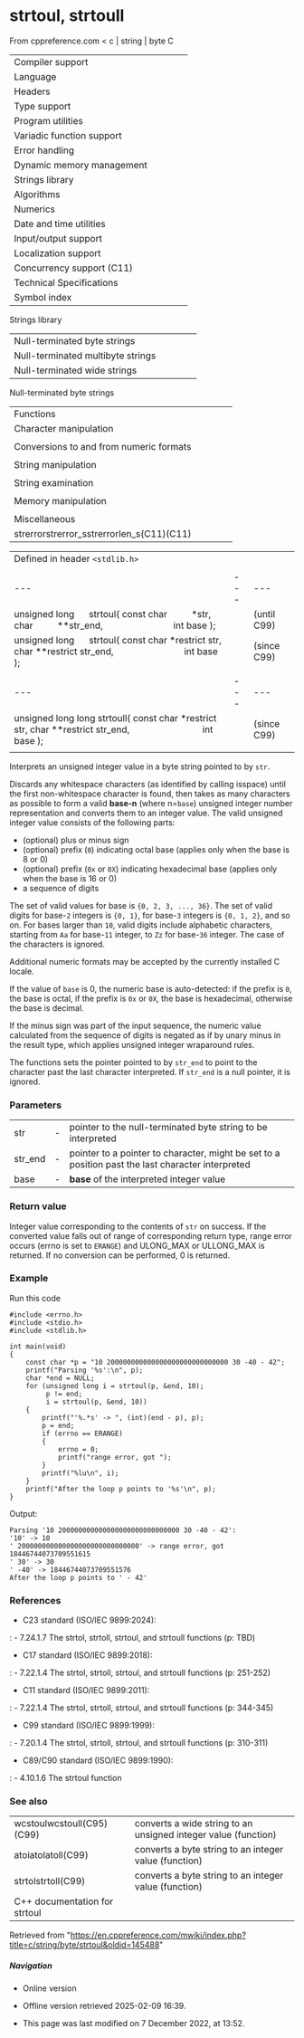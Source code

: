 # strtoul, strtoull

From cppreference.com
< c‎ | string‎ | byte
 C

|  |  |  |  |  |
| --- | --- | --- | --- | --- |
| Compiler support | | | | |
| Language | | | | |
| Headers | | | | |
| Type support | | | | |
| Program utilities | | | | |
| Variadic function support | | | | |
| Error handling | | | | |
| Dynamic memory management | | | | |
| Strings library | | | | |
| Algorithms | | | | |
| Numerics | | | | |
| Date and time utilities | | | | |
| Input/output support | | | | |
| Localization support | | | | |
| Concurrency support (C11) | | | | |
| Technical Specifications | | | | |
| Symbol index | | | | |

 Strings library

|  |  |  |  |  |
| --- | --- | --- | --- | --- |
| Null-terminated byte strings | | | | |
| Null-terminated multibyte strings | | | | |
| Null-terminated wide strings | | | | |

 Null-terminated byte strings

|  |  |  |  |  |
| --- | --- | --- | --- | --- |
| Functions | | | | |
| Character manipulation | | | | |
| |  |  |  |  |  | | --- | --- | --- | --- | --- | | isalnum | | | | | | isalpha | | | | | | islower | | | | | | isupper | | | | | | isdigit | | | | | | isxdigit | | | | | | isblank(C99) | | | | | | |  |  |  |  |  | | --- | --- | --- | --- | --- | | iscntrl | | | | | | isgraph | | | | | | isspace | | | | | | isprint | | | | | | ispunct | | | | | | tolower | | | | | | toupper | | | | | |
| Conversions to and from numeric formats | | | | |
| |  |  |  |  |  | | --- | --- | --- | --- | --- | | atoiatolatoll(C99) | | | | | | atof | | | | | | strtolstrtoll(C99) | | | | | | ****strtoulstrtoull****(C99) | | | | | | |  |  |  |  |  | | --- | --- | --- | --- | --- | | strtoimaxstrtoumax(C99)(C99) | | | | | | strtofstrtodstrtold(C99)(C99) | | | | | | strfromfstrfromdstrfroml(C23)(C23)(C23) | | | | | |
| String manipulation | | | | |
| |  |  |  |  |  | | --- | --- | --- | --- | --- | | strcpystrcpy_s(C11) | | | | | | strncpystrncpy_s(C11) | | | | | | strcatstrcat_s(C11) | | | | | | |  |  |  |  |  | | --- | --- | --- | --- | --- | | strncatstrncat_s(C11) | | | | | | strxfrm | | | | | | strdup(C23) | | | | | | strndup(C23) | | | | | |  | | | | | |
| String examination | | | | |
| |  |  |  |  |  | | --- | --- | --- | --- | --- | | strlenstrnlen_s(C11) | | | | | | strcmp | | | | | | strncmp | | | | | | strcoll | | | | | | strchr | | | | | | strrchr | | | | | | |  |  |  |  |  | | --- | --- | --- | --- | --- | | strspn | | | | | | strcspn | | | | | | strpbrk | | | | | | strstr | | | | | | strtokstrtok_s(C11) | | | | | |  | | | | | |
| Memory manipulation | | | | |
| |  |  |  |  |  | | --- | --- | --- | --- | --- | | memchr | | | | | | memcmp | | | | | | memsetmemset_explicitmemset_s(C23)(C11) | | | | | | |  |  |  |  |  | | --- | --- | --- | --- | --- | | memcpymemcpy_s(C11) | | | | | | memmovememmove_s(C11) | | | | | | memccpy(C23) | | | | | |
| Miscellaneous | | | | |
| strerrorstrerror_sstrerrorlen_s(C11)(C11) | | | | |

|  |  |  |
| --- | --- | --- |
| Defined in header `<stdlib.h>` |  |  |
|  |  |  |
| --- | --- | --- |
| unsigned long      strtoul( const char          \*str, char          \*\*str_end,                               int base ); |  | (until C99) |
| unsigned long      strtoul( const char \*restrict str, char \*\*restrict str_end,                               int base ); |  | (since C99) |
|  |  |  |
| --- | --- | --- |
| unsigned long long strtoull( const char \*restrict str, char \*\*restrict str_end,                               int base ); |  | (since C99) |
|  |  |  |

Interprets an unsigned integer value in a byte string pointed to by `str`.

Discards any whitespace characters (as identified by calling isspace) until the first non-whitespace character is found, then takes as many characters as possible to form a valid **base-n** (where n=`base`) unsigned integer number representation and converts them to an integer value. The valid unsigned integer value consists of the following parts:

- (optional) plus or minus sign
- (optional) prefix (`0`) indicating octal base (applies only when the base is 8 or ​0​)
- (optional) prefix (`0x` or `0X`) indicating hexadecimal base (applies only when the base is 16 or ​0​)
- a sequence of digits

The set of valid values for base is `{0, 2, 3, ..., 36}`. The set of valid digits for base-`2` integers is `{0, 1}`, for base-`3` integers is `{0, 1, 2}`, and so on. For bases larger than `10`, valid digits include alphabetic characters, starting from `Aa` for base-`11` integer, to `Zz` for base-`36` integer. The case of the characters is ignored.

Additional numeric formats may be accepted by the currently installed C locale.

If the value of `base` is ​0​, the numeric base is auto-detected: if the prefix is `0`, the base is octal, if the prefix is `0x` or `0X`, the base is hexadecimal, otherwise the base is decimal.

If the minus sign was part of the input sequence, the numeric value calculated from the sequence of digits is negated as if by unary minus in the result type, which applies unsigned integer wraparound rules.

The functions sets the pointer pointed to by `str_end` to point to the character past the last character interpreted. If `str_end` is a null pointer, it is ignored.

### Parameters

|  |  |  |
| --- | --- | --- |
| str | - | pointer to the null-terminated byte string to be interpreted |
| str_end | - | pointer to a pointer to character, might be set to a position past the last character interpreted |
| base | - | **base** of the interpreted integer value |

### Return value

Integer value corresponding to the contents of `str` on success. If the converted value falls out of range of corresponding return type, range error occurs (errno is set to `ERANGE`) and ULONG_MAX or ULLONG_MAX is returned. If no conversion can be performed, ​0​ is returned.

### Example

Run this code

```
#include <errno.h>
#include <stdio.h>
#include <stdlib.h>
 
int main(void)
{
    const char *p = "10 200000000000000000000000000000 30 -40 - 42";
    printf("Parsing '%s':\n", p);
    char *end = NULL;
    for (unsigned long i = strtoul(p, &end, 10);
         p != end;
         i = strtoul(p, &end, 10))
    {
        printf("'%.*s' -> ", (int)(end - p), p);
        p = end;
        if (errno == ERANGE)
        {
            errno = 0;
            printf("range error, got ");
        }
        printf("%lu\n", i);
    }
    printf("After the loop p points to '%s'\n", p);
}

```

Output:

```
Parsing '10 200000000000000000000000000000 30 -40 - 42':
'10' -> 10
' 200000000000000000000000000000' -> range error, got 18446744073709551615
' 30' -> 30
' -40' -> 18446744073709551576
After the loop p points to ' - 42'

```

### References

- C23 standard (ISO/IEC 9899:2024):

:   - 7.24.1.7 The strtol, strtoll, strtoul, and strtoull functions (p: TBD)

- C17 standard (ISO/IEC 9899:2018):

:   - 7.22.1.4 The strtol, strtoll, strtoul, and strtoull functions (p: 251-252)

- C11 standard (ISO/IEC 9899:2011):

:   - 7.22.1.4 The strtol, strtoll, strtoul, and strtoull functions (p: 344-345)

- C99 standard (ISO/IEC 9899:1999):

:   - 7.20.1.4 The strtol, strtoll, strtoul, and strtoull functions (p: 310-311)

- C89/C90 standard (ISO/IEC 9899:1990):

:   - 4.10.1.6 The strtoul function

### See also

|  |  |
| --- | --- |
| wcstoulwcstoull(C95)(C99) | converts a wide string to an unsigned integer value   (function) |
| atoiatolatoll(C99) | converts a byte string to an integer value   (function) |
| strtolstrtoll(C99) | converts a byte string to an integer value   (function) |
| C++ documentation for strtoul | |

Retrieved from "<https://en.cppreference.com/mwiki/index.php?title=c/string/byte/strtoul&oldid=145488>"

##### Navigation

- Online version
- Offline version retrieved 2025-02-09 16:39.

- This page was last modified on 7 December 2022, at 13:52.